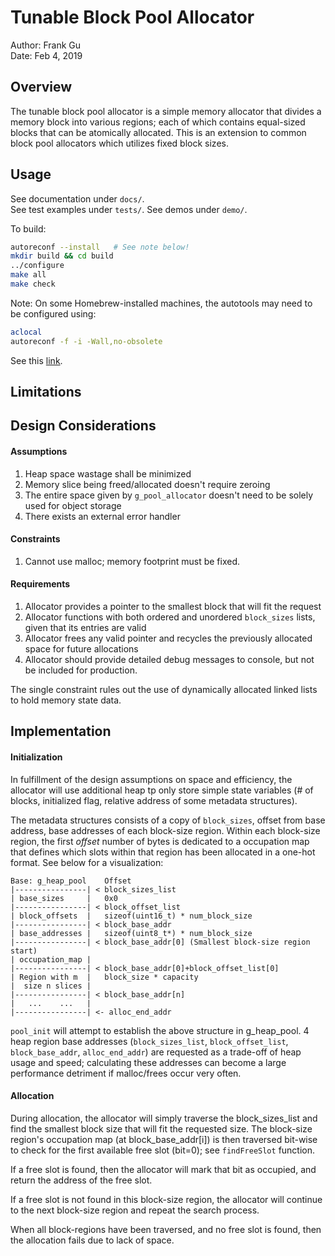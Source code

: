 # Tunable Block Pool Allocator
Author: Frank Gu  
Date: Feb 4, 2019

## Overview
The tunable block pool allocator is a simple memory allocator that divides a memory block into various regions; each of which contains equal-sized blocks that can be atomically allocated. This is an extension to common block pool allocators which utilizes fixed block sizes.

## Usage
See documentation under `docs/`.  
See test examples under `tests/`.
See demos under `demo/`.

To build:
```bash
autoreconf --install   # See note below!
mkdir build && cd build
../configure
make all
make check
```

Note:
On some Homebrew-installed machines, the autotools may need to be configured using:
```bash
aclocal
autoreconf -f -i -Wall,no-obsolete
```
See this [link](https://github.com/Homebrew/legacy-homebrew/issues/5117).

## Limitations

## Design Considerations
#### Assumptions
1. Heap space wastage shall be minimized
2. Memory slice being freed/allocated doesn't require zeroing
3. The entire space given by `g_pool_allocator` doesn't need to be solely used for object storage
4. There exists an external error handler

#### Constraints
1. Cannot use malloc; memory footprint must be fixed.

#### Requirements
1. Allocator provides a pointer to the smallest block that will fit the request
2. Allocator functions with both ordered and unordered `block_sizes` lists, given that its entries are valid
3. Allocator frees any valid pointer and recycles the previously allocated space for future allocations
4. Allocator should provide detailed debug messages to console, but not be included for production.

The single constraint rules out the use of dynamically allocated linked lists to hold memory state data.

## Implementation
#### Initialization
In fulfillment of the design assumptions on space and efficiency, the allocator will use additional heap tp only store simple state variables (# of blocks, initialized flag, relative address of some metadata structures).

The metadata structures consists of a copy of `block_sizes`, offset from base address, base addresses of each block-size region. Within each block-size region, the first *offset* number of bytes is dedicated to a occupation map that defines which slots within that region has been allocated in a one-hot format. See below for a visualization:

```
Base: g_heap_pool    Offset  
|----------------| < block_sizes_list  
| base_sizes     |   0x0  
|----------------| < block_offset_list  
| block_offsets  |   sizeof(uint16_t) * num_block_size  
|----------------| < block_base_addr  
| base_addresses |   sizeof(uint8_t*) * num_block_size  
|----------------| < block_base_addr[0] (Smallest block-size region start)
| occupation_map |
|----------------| < block_base_addr[0]+block_offset_list[0]
| Region with m  |   block_size * capacity
|  size n slices |
|----------------| < block_base_addr[n]
|   ...    ...   |
|----------------| <- alloc_end_addr
```

`pool_init` will attempt to establish the above structure in g_heap_pool.
4 heap region base addresses (`block_sizes_list`, `block_offset_list`, `block_base_addr`, `alloc_end_addr`) are requested as a trade-off of heap usage and speed; calculating these addresses can become a large performance detriment if malloc/frees occur very often. 

#### Allocation
During allocation, the allocator will simply traverse the block_sizes_list and find the smallest block size that will fit the requested size. The block-size region's occupation map (at block_base_addr[i]) is then traversed bit-wise to check for the first available free slot (bit=0); see `findFreeSlot` function.

If a free slot is found, then the allocator will mark that bit as occupied, and return the address of the free slot.

If a free slot is not found in this block-size region, the allocator will continue to the next block-size region and repeat the search process.

When all block-regions have been traversed, and no free slot is found, then the allocation fails due to lack of space.

